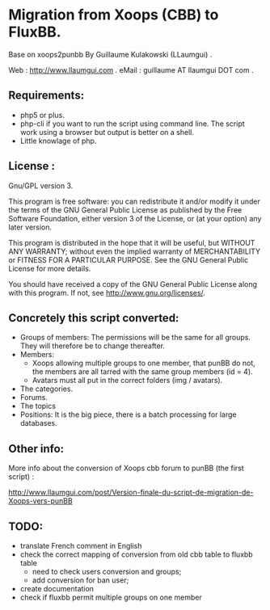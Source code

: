 Migration from Xoops (CBB) to FluxBB.
=====================================

Base on xoops2punbb
By Guillaume Kulakowski (LLaumgui) .

Web : 	http://www.llaumgui.com .
eMail : guillaume AT llaumgui DOT com .

Requirements:
--------------

* php5 or plus.
* php-cli if you want to run the script using command line.
The script work using a browser but output is better on a shell.
* Little knowlage of php.


License :
---------

Gnu/GPL version 3.

This program is free software: you can redistribute it and/or modify
it under the terms of the GNU General Public License as published by
the Free Software Foundation, either version 3 of the License, or
(at your option) any later version.

This program is distributed in the hope that it will be useful,
but WITHOUT ANY WARRANTY; without even the implied warranty of
MERCHANTABILITY or FITNESS FOR A PARTICULAR PURPOSE.  See the
GNU General Public License for more details.

You should have received a copy of the GNU General Public License
along with this program.  If not, see <http://www.gnu.org/licenses/>.

Concretely this script converted:
---------------------------------

* Groups of members: The permissions will be the same for all groups.
	They will therefore be to change thereafter.
* Members:
	- Xoops allowing multiple groups to one member, that punBB do not, the members are all tarred with the same group members (id = 4).
	- Avatars must all put in the correct folders (img / avatars).
* The categories.
* Forums.
* The topics
* Positions: It is the big piece, there is a batch processing for large databases.

Other info:
-----------

More info about the conversion of Xoops cbb forum to punBB (the first script) :

http://www.llaumgui.com/post/Version-finale-du-script-de-migration-de-Xoops-vers-punBB 


TODO:
-----
* translate French comment in English
* check the correct mapping of conversion from old cbb table to fluxbb table
	- need to check users conversion and groups;
	- add conversion for ban user;
* create documentation
* check if fluxbb permit multiple groups on one member
